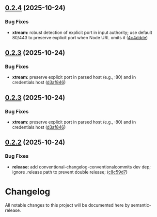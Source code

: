## [0.2.4](https://github.com/notsurewhoisthis/iptv-parser/compare/v0.2.3...v0.2.4) (2025-10-24)


### Bug Fixes

* **xtream:** robust detection of explicit port in input authority; use default 80/443 to preserve explicit port when Node URL omits it ([4c4ddde](https://github.com/notsurewhoisthis/iptv-parser/commit/4c4ddde458ecbd794d06a3114bfda5f003f51e7c))

## [0.2.3](https://github.com/notsurewhoisthis/iptv-parser/compare/v0.2.2...v0.2.3) (2025-10-24)


### Bug Fixes

* **xtream:** preserve explicit port in parsed host (e.g., :80) and in credentials host ([d3af846](https://github.com/notsurewhoisthis/iptv-parser/commit/d3af8461cce5bcf7be44b3dc21978a553ab99181))

## [0.2.3](https://github.com/notsurewhoisthis/iptv-parser/compare/v0.2.2...v0.2.3) (2025-10-24)


### Bug Fixes

* **xtream:** preserve explicit port in parsed host (e.g., :80) and in credentials host ([d3af846](https://github.com/notsurewhoisthis/iptv-parser/commit/d3af8461cce5bcf7be44b3dc21978a553ab99181))

## [0.2.2](https://github.com/notsurewhoisthis/iptv-parser/compare/v0.2.1...v0.2.2) (2025-10-24)


### Bug Fixes

* **release:** add conventional-changelog-conventionalcommits dev dep; ignore .release path to prevent double release; ([c8c59d7](https://github.com/notsurewhoisthis/iptv-parser/commit/c8c59d79bcf3cee787f2c4fb424b204c169ce22e))

# Changelog

All notable changes to this project will be documented here by semantic-release.
